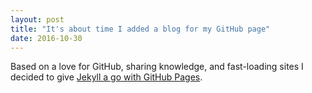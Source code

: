 ```yaml
---
layout: post
title: "It's about time I added a blog for my GitHub page"
date: 2016-10-30
---
```


Based on a love for GitHub, sharing knowledge, and fast-loading sites I decided to give [Jekyll a go with GitHub Pages](http://jmcglone.com/guides/github-pages/).

